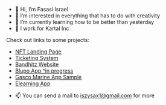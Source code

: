 - 👋 Hi, I’m Fasasi Israel
- 👀 I’m interested in everything that has to do with creativity
- 🌱 I’m currently learning how to be better than yesterday
- 💞️ I work for Kartal Inc


Check out  links to some projects:
* [NFT Landing Page](https://github.com/fasasiisrael/NFT-Landing-page)
* [Ticketing System](https://github.com/fasasiisrael/Ticksify-ticketing-system)
* [Bandhitz Website](https://thebandhitz.com)
* [Blupo App ^in progress](https://www.figma.com/file/Jrkhl0iVLM7sxSFaLmPeGI/Blupo?t=lrZaajNFyRn1sdGU-1)
* [Gasco Marine App Sample](https://www.figma.com/file/eu8ESqOCXSX2kAlljKe7Ar/Untitled?t=lrZaajNFyRn1sdGU-6)
* [Elearning App](https://www.figma.com/file/oTFV8AHsGuPByfyfPdic4Z/Edume---E-Learning-App?node-id=0%3A399&t=RR1SLKK8W4yPonsv-1)

- 📫 You can send a mail to iszysax1@gmail.com for more



<!---
fasasiisrael/fasasiisrael is a ✨ special ✨ repository because its `README.md` (this file) appears on your GitHub profile.
You can click the Preview link to take a look at your changes.
--->
